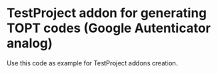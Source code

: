 # TestProject addon for generating TOPT codes (Google Autenticator analog)
Use this code as example for TestProject addons creation.
